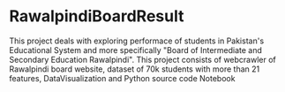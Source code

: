 # RawalpindiBoardResult
This project deals with exploring performace of students in Pakistan's Educational System and more specifically "Board of Intermediate and Secondary Education Rawalpindi". This project consists of webcrawler of Rawalpindi board website, dataset of 70k students with more than 21 features, DataVisualization and Python source code Notebook
